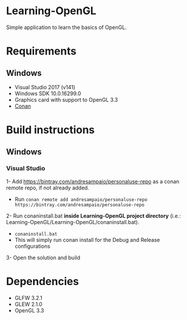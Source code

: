 # Learning-OpenGL
Simple application to learn the basics of OpenGL.

# Requirements
## Windows
- Visual Studio 2017 (v141)
- Windows SDK 10.0.16299.0
- Graphics card with support to OpenGL 3.3
- [Conan](https://conan.io/)

# Build instructions
## Windows
### Visual Studio
1- Add https://bintray.com/andresampaio/personaluse-repo as a conan remote repo, if not already added.
  - Run `conan remote add andresampaio/personaluse-repo https://bintray.com/andresampaio/personaluse-repo`

2- Run conaninstall.bat **inside Learning-OpenGL project directory** (i.e.: Learning-OpenGL/Learning-OpenGL/conaninstall.bat).
  - `conaninstall.bat`
  - This will simply run conan install for the Debug and Release configurations
 
3- Open the solution and build

# Dependencies
- GLFW 3.2.1
- GLEW 2.1.0
- OpenGL 3.3